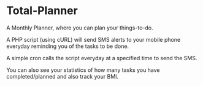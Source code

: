 Total-Planner
=============

A Monthly Planner, where you can plan your things-to-do.

A PHP script (using cURL) will send SMS alerts to your mobile phone everyday reminding you of the tasks to be done.

A simple cron calls the script everyday at a specified time to send the SMS.

You can also see your statistics of how many tasks you have completed/planned and also track your BMI.


